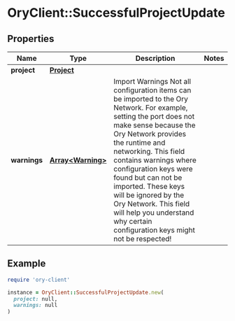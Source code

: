 # OryClient::SuccessfulProjectUpdate

## Properties

| Name | Type | Description | Notes |
| ---- | ---- | ----------- | ----- |
| **project** | [**Project**](Project.md) |  |  |
| **warnings** | [**Array&lt;Warning&gt;**](Warning.md) | Import Warnings  Not all configuration items can be imported to the Ory Network. For example, setting the port does not make sense because the Ory Network provides the runtime and networking.  This field contains warnings where configuration keys were found but can not be imported. These keys will be ignored by the Ory Network. This field will help you understand why certain configuration keys might not be respected! |  |

## Example

```ruby
require 'ory-client'

instance = OryClient::SuccessfulProjectUpdate.new(
  project: null,
  warnings: null
)
```

